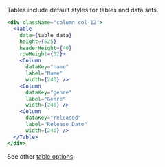 Tables include default styles for tables and data sets.

```jsx
<div className="column col-12">
  <Table
    data={table_data}
    height={525}
    headerHeight={40}
    rowHeight={52}>
    <Column
      dataKey="name"
      label="Name"
      width={240} />
    <Column
      dataKey="genre"
      label="Genre"
      width={240} />
    <Column
      dataKey="released"
      label="Release Date"
      width={240} />
  </Table>
</div>
```

See other [table options](https://picturepan2.github.io/spectre/elements/tables.html)
